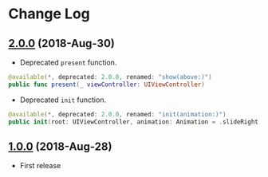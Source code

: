 # Change Log

## [2.0.0](https://github.com/rob-nash/Sheet/releases/tag/2.0.0) (2018-Aug-30)

- Deprecated `present` function.

```swift
@available(*, deprecated: 2.0.0, renamed: "show(above:)")
public func present(_ viewController: UIViewController)
```

- Deprecated `init` function.

```swift
@available(*, deprecated: 2.0.0, renamed: "init(animation:)")
public init(root: UIViewController, animation: Animation = .slideRight)
```

## [1.0.0](https://github.com/rob-nash/Sheet/releases/tag/1.0.0) (2018-Aug-28)

- First release
